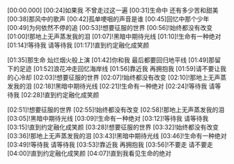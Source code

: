 [00:00.000]
[00:24]如果我 不曾走过这一遍
[00:31]生命中 还有多少苦和甜美
[00:38]那风中的歌声
[00:42]孤单哽咽的声音是谁
[00:45]回忆中那个少年
[00:49]为何依然不停的追
[00:53]!想要征服的世界
[00:56]!始终都没有改变
[01:00]!那地上无声蒸发我的泪
[01:07]!黑暗中期待光线
[01:10]!生命有一种绝对
[01:14]!等待我 请等待我
[01:17]!直到约定融化成笑颜

[01:35]那生命 灿烂烟火般上演
[01:42]你和我 最后都要回归地平线
[01:49]那留下的足迹
[01:52]浪花冲走回忆海岸线
[01:56]靠近我 再拥抱我
[01:59]请不要让我的心冷却
[02:03]!想要征服的世界
[02:07]!始终都没有改变
[02:10]!那地上无声蒸发我的泪
[02:18]!黑暗中期待光线
[02:21]!生命有一种绝对
[02:24]!等待我 请等待我
[02:28]!直到约定融化成笑颜

[02:51]!想要征服的世界
[02:55]!始终都没有改变
[02:58]!那地上无声蒸发我的泪
[03:05]!黑暗中期待光线
[03:09]!生命有一种绝对
[03:12]!等待我 请等待我
[03:15]!直到约定融化成笑颜
[03:28]!想要征服的世界
[03:32]!始终都没有改变
[03:36]!那地上无声蒸发我的泪
[03:43]!黑暗中期待光线
[03:46]!生命有一种绝对
[03:49]!等待我 请等待我
[03:53]!靠近我 再拥抱我
[03:56]!不要走 请不要走
[04:00]!直到约定融化成笑颜
[04:07]!直到我看见生命的绝对